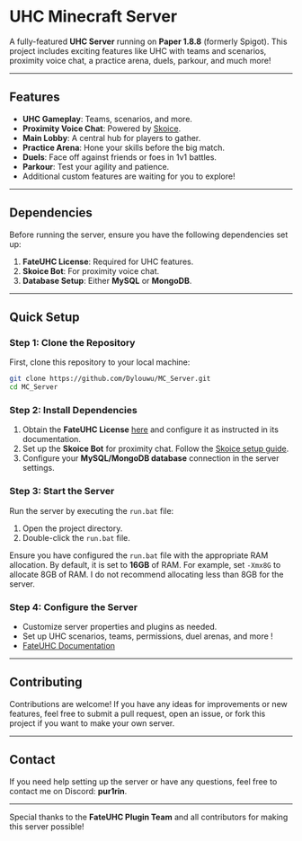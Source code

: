 
# UHC Minecraft Server

A fully-featured **UHC Server** running on **Paper 1.8.8** (formerly Spigot). This project includes exciting features like UHC with teams and scenarios, proximity voice chat, a practice arena, duels, parkour, and much more!

---

## Features
- **UHC Gameplay**: Teams, scenarios, and more.
- **Proximity Voice Chat**: Powered by [Skoice](https://skoice.garminho.dev/).
- **Main Lobby**: A central hub for players to gather.
- **Practice Arena**: Hone your skills before the big match.
- **Duels**: Face off against friends or foes in 1v1 battles.
- **Parkour**: Test your agility and patience.
- Additional custom features are waiting for you to explore!

---

## Dependencies
Before running the server, ensure you have the following dependencies set up:
1. **FateUHC License**: Required for UHC features.
2. **Skoice Bot**: For proximity voice chat.
3. **Database Setup**: Either **MySQL** or **MongoDB**.

---

## Quick Setup

### Step 1: Clone the Repository
First, clone this repository to your local machine:
```bash
git clone https://github.com/Dylouwu/MC_Server.git
cd MC_Server
```

### Step 2: Install Dependencies
1. Obtain the **FateUHC License** [here](https://builtbybit.com/resources/fateuhc-uhc-plugin-80-scenarios.9081/) and configure it as instructed in its documentation.
2. Set up the **Skoice Bot** for proximity chat. Follow the [Skoice setup guide](https://skoice.garminho.dev/).
3. Configure your **MySQL/MongoDB database** connection in the server settings.

### Step 3: Start the Server
Run the server by executing the `run.bat` file:
1. Open the project directory.
2. Double-click the `run.bat` file.

Ensure you have configured the `run.bat` file with the appropriate RAM allocation. By default, it is set to **16GB** of RAM. For example, set `-Xmx8G` to allocate 8GB of RAM.
I do not recommend allocating less than 8GB for the server.

### Step 4: Configure the Server
- Customize server properties and plugins as needed.
- Set up UHC scenarios, teams, permissions, duel arenas, and more !
- [FateUHC Documentation](https://fateuhc.bghddevelopment.com/)

---

## Contributing
Contributions are welcome! If you have any ideas for improvements or new features, feel free to submit a pull request, open an issue, or fork this project if you want to make your own server.

---

## Contact
If you need help setting up the server or have any questions, feel free to contact me on Discord: **pur1rin**.

---

Special thanks to the **FateUHC Plugin Team** and all contributors for making this server possible!
